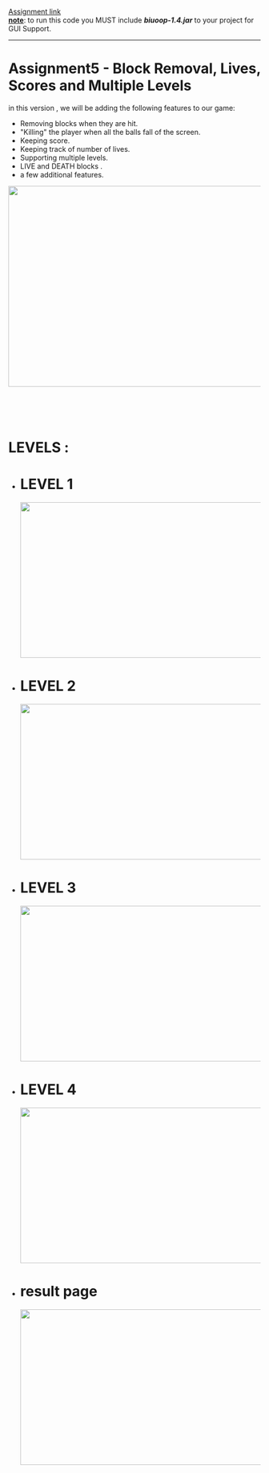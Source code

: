 [Assignment link ](https://github.com/yoavg/ioop2018/wiki/Assignment-5)<br>
<b><u>note</u></b>: to run this code you MUST include _**biuoop-1.4.jar**_ to your project for GUI Support.

***
# Assignment5 - Block Removal, Lives, Scores and Multiple Levels
in this version , we will be adding the following features to our game:

* Removing blocks when they are hit.<br>
* "Killing" the player when all the balls fall of the screen.
* Keeping score.
* Keeping track of number of lives.
* Supporting multiple levels.
* LIVE and DEATH blocks . 
* a few additional features.

<img width="650" height="400" src="https://user-images.githubusercontent.com/69496372/89884955-f3e97580-dbd2-11ea-97c4-bb04e245083d.gif"/>

<br><br><br>
# LEVELS :
* # LEVEL 1
  <img width="520" height="310" src="https://user-images.githubusercontent.com/69496372/89885766-38294580-dbd4-11ea-9b32-d3e6bf56bd0d.png"/>
* # LEVEL 2
  <img width="520" height="310" src="https://user-images.githubusercontent.com/69496372/89885770-38c1dc00-dbd4-11ea-82d2-9ca86017c7b3.png"/>

* # LEVEL 3
  <img width="520" height="310" src="https://user-images.githubusercontent.com/69496372/89885774-3a8b9f80-dbd4-11ea-9002-ff5fa34ce370.png"/>

* # LEVEL 4
  <img width="520" height="310" src="https://user-images.githubusercontent.com/69496372/89885778-3c556300-dbd4-11ea-82e9-c55079b7bfba.png"/>
* # result page
  <img width="520" height="310" src="https://user-images.githubusercontent.com/69496372/89885971-8a6a6680-dbd4-11ea-8cec-f152c5cf85de.png"/>

